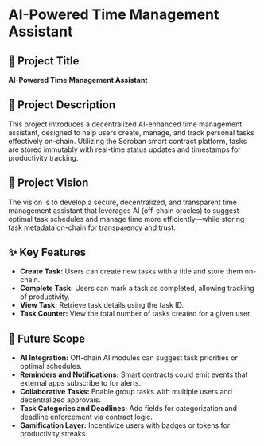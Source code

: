 # AI-Powered Time Management Assistant

## 📌 Project Title
**AI-Powered Time Management Assistant**

## 📖 Project Description
This project introduces a decentralized AI-enhanced time management assistant, designed to help users create, manage, and track personal tasks effectively on-chain. Utilizing the Soroban smart contract platform, tasks are stored immutably with real-time status updates and timestamps for productivity tracking.

## 🔭 Project Vision
The vision is to develop a secure, decentralized, and transparent time management assistant that leverages AI (off-chain oracles) to suggest optimal task schedules and manage time more efficiently—while storing task metadata on-chain for transparency and trust.

## ✨ Key Features
- **Create Task:** Users can create new tasks with a title and store them on-chain.
- **Complete Task:** Users can mark a task as completed, allowing tracking of productivity.
- **View Task:** Retrieve task details using the task ID.
- **Task Counter:** View the total number of tasks created for a given user.

## 🚀 Future Scope
- **AI Integration:** Off-chain AI modules can suggest task priorities or optimal schedules.
- **Reminders and Notifications:** Smart contracts could emit events that external apps subscribe to for alerts.
- **Collaborative Tasks:** Enable group tasks with multiple users and decentralized approvals.
- **Task Categories and Deadlines:** Add fields for categorization and deadline enforcement via contract logic.
- **Gamification Layer:** Incentivize users with badges or tokens for productivity streaks.
